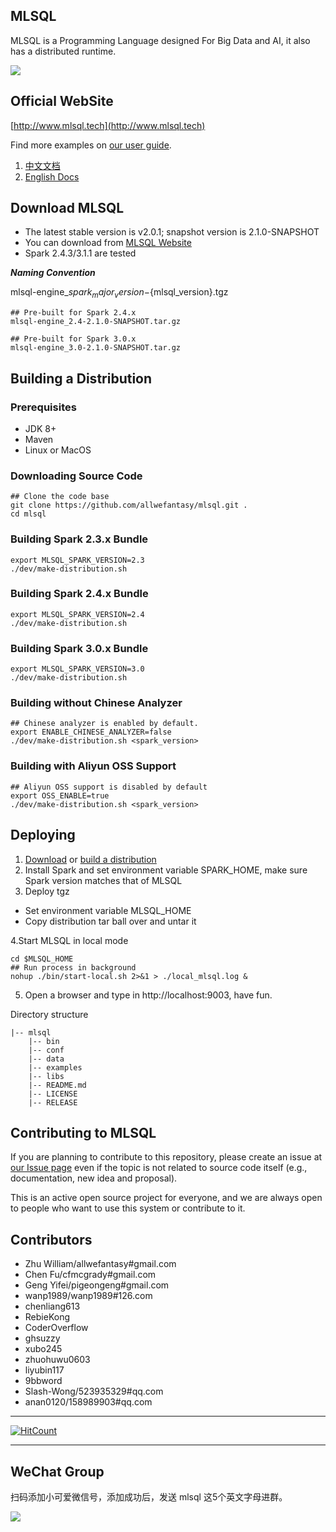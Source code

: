 ## MLSQL

MLSQL is a Programming Language designed For Big Data and AI, it also has a distributed runtime.

![](http://docs.mlsql.tech/upload_images/WechatIMG67.png)

## Official WebSite

[http://www.mlsql.tech](http://www.mlsql.tech)

Find more examples on [our user guide](http://docs.mlsql.tech/en).

1. [中文文档](http://docs.mlsql.tech/mlsql-stack/)
2. [English Docs](http://docs.mlsql.tech/en)

## <a id="Download"></a>Download MLSQL
* The latest stable version is v2.0.1; snapshot version is 2.1.0-SNAPSHOT
* You can download from [MLSQL Website](http://download.mlsql.tech/2.0.1/)
* Spark 2.4.3/3.1.1 are tested

***Naming Convention***

mlsql-engine_${spark_major_version}-${mlsql_version}.tgz
```shell
## Pre-built for Spark 2.4.x
mlsql-engine_2.4-2.1.0-SNAPSHOT.tar.gz 

## Pre-built for Spark 3.0.x           
mlsql-engine_3.0-2.1.0-SNAPSHOT.tar.gz  
```  

## <a id="Build"></a>Building a Distribution
### Prerequisites
- JDK 8+
- Maven
- Linux or MacOS

### Downloading Source Code
```shell
## Clone the code base
git clone https://github.com/allwefantasy/mlsql.git .
cd mlsql
```
### Building Spark 2.3.x Bundle
```shell
export MLSQL_SPARK_VERSION=2.3
./dev/make-distribution.sh
```
### Building Spark 2.4.x Bundle
```shell
export MLSQL_SPARK_VERSION=2.4
./dev/make-distribution.sh
```

### Building Spark 3.0.x Bundle
```shell
export MLSQL_SPARK_VERSION=3.0
./dev/make-distribution.sh
```
### Building without Chinese Analyzer
```shell
## Chinese analyzer is enabled by default.
export ENABLE_CHINESE_ANALYZER=false
./dev/make-distribution.sh <spark_version>
```
### Building with Aliyun OSS Support
```shell
## Aliyun OSS support is disabled by default
export OSS_ENABLE=true
./dev/make-distribution.sh <spark_version>
```

## Deploying
1. [Download](#Download) or [build a distribution](#Build) 
2. Install Spark and set environment variable SPARK_HOME, make sure Spark version matches that of MLSQL
3. Deploy tgz
- Set environment variable MLSQL_HOME
- Copy distribution tar ball over and untar it

4.Start MLSQL in local mode
```shell
cd $MLSQL_HOME
## Run process in background
nohup ./bin/start-local.sh 2>&1 > ./local_mlsql.log &
```
5. Open a browser and type in http://localhost:9003, have fun.

Directory structure
```shell
|-- mlsql
    |-- bin        
    |-- conf       
    |-- data       
    |-- examples   
    |-- libs       
    |-- README.md  
    |-- LICENSE
    |-- RELEASE
```

## Contributing to MLSQL

If you are planning to contribute to this repository, please create an issue at [our Issue page](https://github.com/allwefantasy/streamingpro/issues)
even if the topic is not related to source code itself (e.g., documentation, new idea and proposal).

This is an active open source project for everyone,
and we are always open to people who want to use this system or contribute to it.


## Contributors

* Zhu William/allwefantasy#gmail.com
* Chen Fu/cfmcgrady#gmail.com
* Geng Yifei/pigeongeng#gmail.com
* wanp1989/wanp1989#126.com
* chenliang613
* RebieKong
* CoderOverflow
* ghsuzzy
* xubo245
* zhuohuwu0603
* liyubin117
* 9bbword
* Slash-Wong/523935329#qq.com
* anan0120/158989903#qq.com


----------
[![HitCount](http://hits.dwyl.io/allwefantasy/streamingpro.svg)](http://hits.dwyl.io/allwefantasy/streamingpro)

----------

##  WeChat Group

扫码添加小可爱微信号，添加成功后，发送  mlsql  这5个英文字母进群。

![](http://docs.mlsql.tech/upload_images/WX20200505-090326@2x.png)

